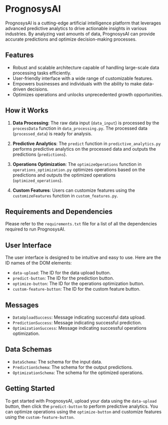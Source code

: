 # PrognosysAI

PrognosysAI is a cutting-edge artificial intelligence platform that leverages advanced predictive analytics to drive actionable insights in various industries. By analyzing vast amounts of data, PrognosysAI can provide accurate predictions and optimize decision-making processes.

## Features

- Robust and scalable architecture capable of handling large-scale data processing tasks efficiently.
- User-friendly interface with a wide range of customizable features.
- Empowers businesses and individuals with the ability to make data-driven decisions.
- Optimizes operations and unlocks unprecedented growth opportunities.

## How it Works

1. **Data Processing**: The raw data input (`data_input`) is processed by the `processData` function in `data_processing.py`. The processed data (`processed_data`) is ready for analysis.

2. **Predictive Analytics**: The `predict` function in `predictive_analytics.py` performs predictive analytics on the processed data and outputs the predictions (`predictions`).

3. **Operations Optimization**: The `optimizeOperations` function in `operations_optimization.py` optimizes operations based on the predictions and outputs the optimized operations (`optimized_operations`).

4. **Custom Features**: Users can customize features using the `customizeFeatures` function in `custom_features.py`.

## Requirements and Dependencies

Please refer to the `requirements.txt` file for a list of all the dependencies required to run PrognosysAI.

## User Interface

The user interface is designed to be intuitive and easy to use. Here are the ID names of the DOM elements:

- `data-upload`: The ID for the data upload button.
- `predict-button`: The ID for the prediction button.
- `optimize-button`: The ID for the operations optimization button.
- `custom-feature-button`: The ID for the custom feature button.

## Messages

- `DataUploadSuccess`: Message indicating successful data upload.
- `PredictionSuccess`: Message indicating successful prediction.
- `OptimizationSuccess`: Message indicating successful operations optimization.

## Data Schemas

- `DataSchema`: The schema for the input data.
- `PredictionSchema`: The schema for the output predictions.
- `OptimizationSchema`: The schema for the optimized operations.

## Getting Started

To get started with PrognosysAI, upload your data using the `data-upload` button, then click the `predict-button` to perform predictive analytics. You can optimize operations using the `optimize-button` and customize features using the `custom-feature-button`.
